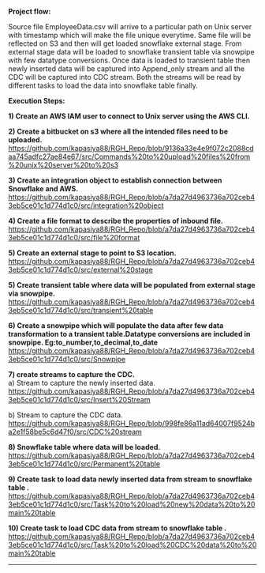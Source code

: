******Project flow:******

Source file  EmployeeData<YYYYMMDDHHMISS>.csv will arrive to a particular path on Unix server with timestamp which will make the file unique everytime.
Same file will be reflected on S3 and then will get loaded snowflake external stage.
From external stage data will be loaded to snowflake transient table via snowpipe with few datatype conversions.
Once data is loaded to transient table then newly inserted data will be captured into Append_only stream and all the CDC will be captured into CDC stream.
Both the streams will be read by different tasks to load the data into snowflake table finally.

******Execution Steps:******

****1) Create an AWS IAM user to connect to Unix server using the AWS CLI.****

****2) Create a bitbucket on s3 where all the intended files need to be uploaded.****
           https://github.com/kapasiya88/RGH_Repo/blob/9136a33e4e9f072c2088cdaa745adfc27ae84e67/src/Commands%20to%20upload%20files%20from%20unix%20server%20to%20s3
  
****3) Create an integration object to establish connection between Snowflake and AWS.****
              https://github.com/kapasiya88/RGH_Repo/blob/a7da27d4963736a702ceb43eb5ce01c1d774d1c0/src/integration%20object
  
****4) Create a file format to describe the properties of inbound file.****
              https://github.com/kapasiya88/RGH_Repo/blob/a7da27d4963736a702ceb43eb5ce01c1d774d1c0/src/file%20format
  
****5) Create an external stage to point to S3 location.****
          https://github.com/kapasiya88/RGH_Repo/blob/a7da27d4963736a702ceb43eb5ce01c1d774d1c0/src/external%20stage
  
****5) Create transient table where data will be populated from external stage via snowpipe.**** 
        https://github.com/kapasiya88/RGH_Repo/blob/a7da27d4963736a702ceb43eb5ce01c1d774d1c0/src/transient%20table
  
****6) Create a snowpipe which will populate the data after few data transformation to a transient table.Datatype conversions are included in snowpipe.**
          Eg:to_number,to_decimal,to_date**
          https://github.com/kapasiya88/RGH_Repo/blob/a7da27d4963736a702ceb43eb5ce01c1d774d1c0/src/Snowpipe
  
****7) create streams to capture the CDC.****                                                                                                                          
    a) Stream to capture the newly inserted data.                                                                                                              
          https://github.com/kapasiya88/RGH_Repo/blob/a7da27d4963736a702ceb43eb5ce01c1d774d1c0/src/Insert%20Stream
          
          
  b) Stream to capture the CDC data.
         https://github.com/kapasiya88/RGH_Repo/blob/998fe86a11ad64007f9524ba2e1f58be5c6d47f0/src/CDC%20stream
  
****8) Snowflake table where data will be loaded.****
           https://github.com/kapasiya88/RGH_Repo/blob/a7da27d4963736a702ceb43eb5ce01c1d774d1c0/src/Permanent%20table
  
****9) Create task to load data newly inserted data from stream to snowflake table .****
           https://github.com/kapasiya88/RGH_Repo/blob/a7da27d4963736a702ceb43eb5ce01c1d774d1c0/src/Task%20to%20load%20new%20data%20to%20main%20table
  
****10) Create task to load CDC data from stream to snowflake table .****
         https://github.com/kapasiya88/RGH_Repo/blob/a7da27d4963736a702ceb43eb5ce01c1d774d1c0/src/Task%20to%20load%20CDC%20data%20to%20main%20table


-------------------------------------------------------------------------------------------------------


